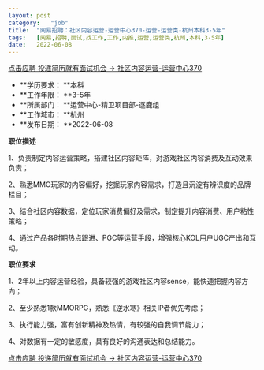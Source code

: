 ```yaml
---
layout:	post
category:	"job"
title:	"网易招聘：社区内容运营-运营中心370-运营-运营类-杭州本科3-5年"
tags:	[网易,招聘,面试,找工作,工作,内推,运营,运营类,杭州,本科,3-5年]
date:	2022-06-08
---
```


[点击应聘 投递简历就有面试机会 ->  社区内容运营-运营中心370](http://mobile.bole.netease.com/bole/boleDetail?id=40739&employeeId=346f03c3cda5f04c&key=all)



- **学历要求： **本科
- **工作年限： **3-5年
- **所属部门： **运营中心-精卫项目部-逐鹿组
- **工作城市： **杭州
- **发布日期： **2022-06-08



**职位描述**

1、负责制定内容运营策略，搭建社区内容矩阵，对游戏社区内容消费及互动效果负责；

2、熟悉MMO玩家的内容偏好，挖掘玩家内容需求，打造且沉淀有辨识度的品牌栏目；

3、结合社区内容数据，定位玩家消费偏好及需求，制定提升内容消费、用户粘性策略；

4、通过产品各时期热点跟进、PGC等运营手段，增强核心KOL用户UGC产出和互动。



**职位要求**

1、2年以上内容运营经验，具备较强的游戏社区内容sense，能快速把握内容方向；

2、至少熟悉1款MMORPG，熟悉《逆水寒》相关IP者优先考虑；

3、执行能力强，富有创新精神及热情，有较强的自我调节能力；

4、对数据有一定的敏感度，具有良好的沟通表达和总结能力。



[点击应聘 投递简历就有面试机会 ->  社区内容运营-运营中心370](http://mobile.bole.netease.com/bole/boleDetail?id=40739&employeeId=346f03c3cda5f04c&key=all)